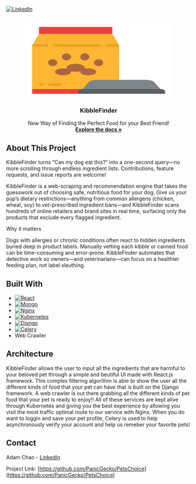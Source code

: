 <a id="readme-top"></a>
[![LinkedIn][linkedin-shield]][linkedin-url]


<br />
<div align="center">
  <a href="https://github.com/PanicGecko/PetsChoice">
    <img src="logo.svg" alt="Logo" width="400" height="200">
  </a>

  <h3 align="center">KibbleFinder</h3>
  <p align="center">
    New Way of Finding the Perfect Food for your Best Friend!
    <br />
    <a href="https://github.com/PanicGecko/PetsChoice"><strong>Explore the docs »</strong></a>
    <br />
  </p>
</div>

## About This Project

KibbleFinder turns “Can my dog eat this?” into a one-second query—no more scrolling through endless ingredient lists. Contributions, feature requests, and issue reports are welcome!

KibbleFinder is a web-scraping and recommendation engine that takes the guesswork out of choosing safe, nutritious food for your dog. Give us your pup’s dietary restrictions—anything from common allergens (chicken, wheat, soy) to vet-prescribed ingredient bans—and KibbleFinder scans hundreds of online retailers and brand sites in real time, surfacing only the products that exclude every flagged ingredient.

Why it matters

Dogs with allergies or chronic conditions often react to hidden ingredients buried deep in product labels. Manually vetting each kibble or canned food can be time-consuming and error-prone. KibbleFinder automates that detective work so owners—and veterinarians—can focus on a healthier feeding plan, not label sleuthing.

## Built With
* [![React][React.js]][React-url]
* [![Mongo][Mongo-shield]][Mongo-url]
* [![Nginx][Nginx-shield]][Nginx-url]
* [![Kubernetes][Kubernetes-shield]][Kubernetes-url]
* [![Django][Django-shield]][Django-url]
* [![Celery][Celery-shield]][Celery-url]
* Web Crawler

## Architecture

KibbleFinder allows the user to input all the ingredients that are harmful to your beloved pet through a simple and beutiful UI made with React.js framework. This complex filtering algorithm is able to show the user all the different kinds of food that your pet can have that is built on the Django framework. A web crawler is out there grabbing all the different kinds of pet food that your pet is ready to enjoy!!
All of these services are kept alive through Kubernetes and giving you the best experience by allowing you visit the most traffic optimal route to our service with Nginx.
When you do want to loggin and save your pet profile, Celery is used to help asynchronously verify your account and help us remeber your favorite pets!

## Contact
Adam Chao - [LinkedIn](www.linkedin.com/in/adam-chao)

Project Link: [https://github.com/PanicGecko/PetsChoice](https://github.com/PanicGecko/PetsChoice)

[linkedin-shield]: https://img.shields.io/badge/-LinkedIn-black.svg?style=for-the-badge&logo=linkedin&colorB=555
[linkedin-url]: https://linkedin.com/in/adam-chao
[Mongo-shield]: https://img.shields.io/badge/MongoDB-47A248?style=for-the-badge&logo=apachecassandra&logoColor=white
[Mongo-url]: https://www.mongodb.com
[Nginx-shield]: https://img.shields.io/badge/Nginx-009639?style=for-the-badge&logo=nginx&logoColor=white
[Nginx-url]: https://nginx.org
[Kubernetes-shield]: https://img.shields.io/badge/Kubernetes-326CE5?style=for-the-badge&logo=kubernetes&logoColor=white
[Kubernetes-url]: https://kubernetes.io
[React.js]: https://img.shields.io/badge/React-20232A?style=for-the-badge&logo=react&logoColor=61DAFB
[React-url]: https://reactjs.org/
[Django-shield]: https://img.shields.io/badge/django-092E20?style=for-the-badge&logo=react&logoColor=61DAFB
[Django-url]: https://www.djangoproject.com
[Celery-shield]: https://img.shields.io/badge/celery-37814A?style=for-the-badge&logo=react&logoColor=61DAFB
[Celery-url]: https://docs.celeryq.dev/en/latest/django/first-steps-with-django.html
